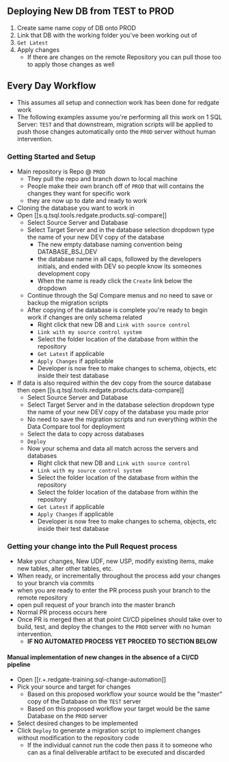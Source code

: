 
## Deploying New DB from TEST to PROD

1. Create same name copy of DB onto PROD
2. Link that DB with the working folder you've been working out of
3. `Get Latest`
4. Apply changes
   - If there are changes on the remote Repository you can pull those too to apply those changes as well

## Every Day Workflow

- This assumes all setup and connection work has been done for redgate work
- The following examples assume you're performing all this work on 1 SQL Server: `TEST` and that downstream, migration scripts will be applied to push those changes automatically onto the `PROD` server without human intervention.

### Getting Started and Setup

- Main repository is Repo @ `PROD`
  - They pull the repo and branch down to local machine
  - People make their own branch off of `PROD` that will contains the changes they want for specific work
  - they are now up to date and ready to work
- Cloning the database you want to work in
  <!-- - Right click the database you want to change
  - `Tasks > Copy Database` -->
- Open [[s.q.tsql.tools.redgate.products.sql-compare]]
  - Select Source Server and Database
  - Select Target Server and in the database selection dropdown type the name of your new DEV copy of the database
    - The new empty database naming convention being DATABASE_BSJ_DEV
    - the database name in all caps, followed by the developers initials, and ended with DEV so people know its someones development copy
    - When the name is ready click the `Create` link below the dropdown
  - Continue through the Sql Compare menus and no need to save or backup the migration scripts
  - After copying of the database is complete you're ready to begin work if changes are only schema related
    - Right click that new DB and `Link with source control`
    - `Link with my source control system`
    - Select the folder location of the database from within the repository
    - `Get Latest` if applicable
    - `Apply Changes` if applicable
    - Developer is now free to make changes to schema, objects, etc inside their test database
- If data is also required within the dev copy from the source database then open [[s.q.tsql.tools.redgate.products.data-compare]]
  - Select Source Server and Database
  - Select Target Server and in the database selection dropdown type the name of your new DEV copy of the database you made prior
  - No need to save the migration scripts and run everything within the Data Compare tool for deployment
  - Select the data to copy across databases
  - `Deploy`
  - Now your schema and data all match across the servers and databases
    - Right click that new DB and `Link with source control`
    - `Link with my source control system`
    - Select the folder location of the database from within the repository
    - Select the folder location of the database from within the repository
    - `Get Latest` if applicable
    - `Apply Changes` if applicable
    - Developer is now free to make changes to schema, objects, etc inside their test database

### Getting your change into the Pull Request process

- Make your changes, New UDF, new USP, modify existing items, make new tables, alter other tables, etc.
- When ready, or incrementally throughout the process add your changes to your branch via commits
- when you are ready to enter the PR process push your branch to the remote repository
- open pull request of your branch into the master branch
- Normal PR process occurs here
- Once PR is merged then at that point CI/CD pipelines should take over to build, test, and deploy the changes to the `PROD` server with no human intervention.
  - **IF NO AUTOMATED PROCESS YET PROCEED TO SECTION BELOW**

#### Manual implementation of new changes in the absence of a CI/CD pipeline

<!-- - Back in [[s.db.ms-sql-server.tools.ssms]] select your target database (the one you wanted to make changes to not your DEV copy of it)
- Got to the SQL Source Control Interface and `Get Latest`
- Apply Changes -->
- Open [[r.+.redgate-training.sql-change-automation]]
- Pick your source and target for changes
  - Based on this proposed workflow your source would be the "master" copy of the Database on the `TEST` server
  - Based on this proposed workflow your target would be the same Database on the `PROD` server
- Select desired changes to be implemented
- Click `Deploy` to generate a migration script to implement changes without modification to the repository code
  - If the individual cannot run the code then pass it to someone who can as a final deliverable artifact to be executed and discarded
